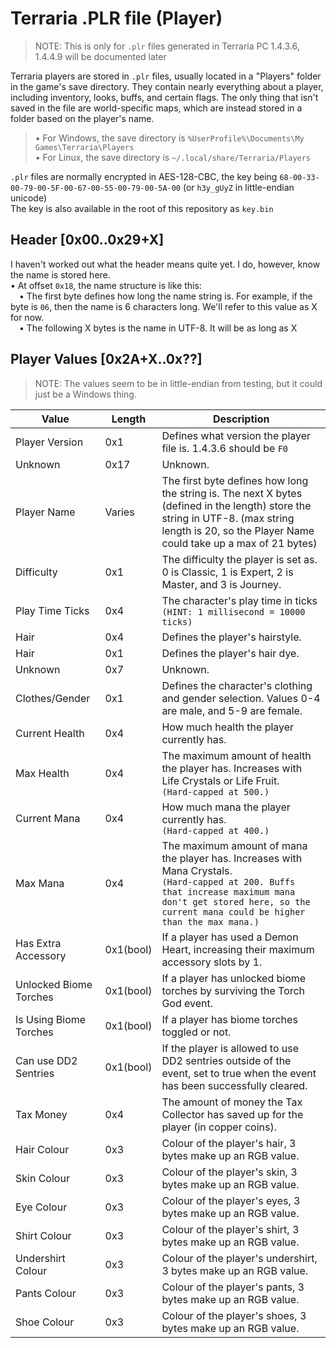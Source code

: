 # Terraria .PLR file (Player)  
> NOTE: This is only for `.plr` files generated in Terraria PC 1.4.3.6, 1.4.4.9 will be documented later  
  
Terraria players are stored in `.plr` files, usually located in a "Players" folder in the game's save directory. They contain nearly everything about a player, including inventory, looks, buffs, and certain flags. The only thing that isn't saved in the file are world-specific maps, which are instead stored in a folder based on the player's name.
> • For Windows, the save directory is `%UserProfile%\Documents\My Games\Terraria\Players`  
> • For Linux, the save directory is `~/.local/share/Terraria/Players`  
  
`.plr` files are normally encrypted in AES-128-CBC, the key being `68-00-33-00-79-00-5F-00-67-00-55-00-79-00-5A-00` (or `h3y_gUyZ` in little-endian unicode)  
The key is also available in the root of this repository as `key.bin`

## Header [0x00..0x29+X]
I haven't worked out what the header means quite yet. I do, however, know the name is stored here.  
• At offset `0x18`, the name structure is like this:  
 • The first byte defines how long the name string is. For example, if the byte is `06`, then the name is 6 characters long. We'll refer to this value as X for now.  
 • The following X bytes is the name in UTF-8. It will be as long as X

## Player Values [0x2A+X..0x??]
> NOTE: The values seem to be in little-endian from testing, but it could just be a Windows thing.  
  
| Value | Length | Description |
| ----- | ------ | ----------- |
| Player Version | 0x1 | Defines what version the player file is. 1.4.3.6 should be `F0` |
| Unknown | 0x17 | Unknown. |
| Player Name | Varies | The first byte defines how long the string is. The next X bytes (defined in the length) store the string in UTF-8. (max string length is 20, so the Player Name could take up a max of 21 bytes) |\
| Difficulty | 0x1 | The difficulty the player is set as. 0 is Classic, 1 is Expert, 2 is Master, and 3 is Journey. |
| Play Time Ticks | 0x4 | The character's play time in ticks `(HINT: 1 millisecond = 10000 ticks)` |
| Hair | 0x4 | Defines the player's hairstyle. |
| Hair | 0x1 | Defines the player's hair dye. |
| Unknown | 0x7 | Unknown. |
| Clothes/Gender | 0x1 | Defines the character's clothing and gender selection. Values 0-4 are male, and 5-9 are female. |
| Current Health | 0x4 | How much health the player currently has. |
| Max Health | 0x4 | The maximum amount of health the player has. Increases with Life Crystals or Life Fruit.<br/>`(Hard-capped at 500.)` |
| Current Mana | 0x4 | How much mana the player currently has.<br/>`(Hard-capped at 400.)` |
| Max Mana | 0x4 | The maximum amount of mana the player has. Increases with Mana Crystals.<br/>`(Hard-capped at 200. Buffs that increase maximum mana don't get stored here, so the current mana could be higher than the max mana.)` |
| Has Extra Accessory | 0x1(bool) | If a player has used a Demon Heart, increasing their maximum accessory slots by 1. |
| Unlocked Biome Torches | 0x1(bool) | If a player has unlocked biome torches by surviving the Torch God event. |
| Is Using Biome Torches | 0x1(bool) | If a player has biome torches toggled or not. |
| Can use DD2 Sentries | 0x1(bool) | If the player is allowed to use DD2 sentries outside of the event, set to true when the event has been successfully cleared. |
| Tax Money | 0x4 | The amount of money the Tax Collector has saved up for the player (in copper coins). |
| Hair Colour | 0x3 | Colour of the player's hair, 3 bytes make up an RGB value. |
| Skin Colour | 0x3 | Colour of the player's skin, 3 bytes make up an RGB value. |
| Eye Colour | 0x3 | Colour of the player's eyes, 3 bytes make up an RGB value. |
| Shirt Colour | 0x3 | Colour of the player's shirt, 3 bytes make up an RGB value. |
| Undershirt Colour | 0x3 | Colour of the player's undershirt, 3 bytes make up an RGB value. |
| Pants Colour | 0x3 | Colour of the player's pants, 3 bytes make up an RGB value. |
| Shoe Colour | 0x3 | Colour of the player's shoes, 3 bytes make up an RGB value. |
